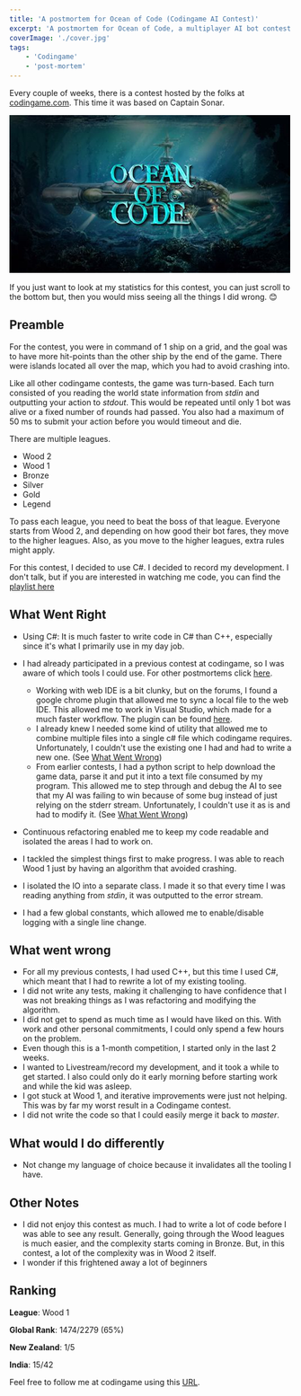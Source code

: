 ```yaml
---
title: 'A postmortem for Ocean of Code (Codingame AI Contest)'
excerpt: 'A postmortem for Ocean of Code, a multiplayer AI bot contest based on Captain Sonar held by codingame'
coverImage: './cover.jpg'
tags:
    - 'Codingame'
    - 'post-mortem'
---
```


Every couple of weeks, there is a contest hosted by the folks at [codingame.com](http://www.codingame.com). This time it was based on Captain Sonar.

![Ocean of Code](./cover.jpg)

If you just want to look at my statistics for this contest, you can just scroll to the bottom but, then you would miss seeing all the things I did wrong. 😊

## Preamble

For the contest, you were in command of 1 ship on a grid, and the goal was to have more hit-points than the other ship by the end of the game. There were islands located all over the map, which you had to avoid crashing into.

Like all other codingame contests, the game was turn-based. Each turn consisted of you reading the world state information from _stdin_ and outputting your action to _stdout_. This would be repeated until only 1 bot was alive or a fixed number of rounds had passed. You also had a maximum of 50 ms to submit your action before you would timeout and die.

There are multiple leagues.

-   Wood 2
-   Wood 1
-   Bronze
-   Silver
-   Gold
-   Legend

To pass each league, you need to beat the boss of that league. Everyone starts from Wood 2, and depending on how good their bot fares, they move to the higher leagues. Also, as you move to the higher leagues, extra rules might apply.

For this contest, I decided to use C#. I decided to record my development. I don't talk, but if you are interested in watching me code, you can find the [playlist here](https://www.youtube.com/playlist?list=PLyHMMEg7mqQ6BO8WfwwoYVHZX7WwhZhwp)

## What Went Right

-   Using C#: It is much faster to write code in C# than C++, especially since it's what I primarily use in my day job.
-   I had already participated in a previous contest at codingame, so I was aware of which tools I could use. For other postmortems click [here](/tags/codingame).

    -   Working with web IDE is a bit clunky, but on the forums, I found a google chrome plugin that allowed me to sync a local file to the web IDE. This allowed me to work in Visual Studio, which made for a much faster workflow. The plugin can be found [here](https://www.codingame.com/forum/t/codingame-sync-beta/614/65).
    -   I already knew I needed some kind of utility that allowed me to combine multiple files into a single c# file which codingame requires. Unfortunately, I couldn't use the existing one I had and had to write a new one. (See [What Went Wrong](#what-went-right))
    -   From earlier contests, I had a python script to help download the game data, parse it and put it into a text file consumed by my program. This allowed me to step through and debug the AI to see that my AI was failing to win because of some bug instead of just relying on the stderr stream. Unfortunately, I couldn't use it as is and had to modify it. (See [What Went Wrong](#what-went-right))

-   Continuous refactoring enabled me to keep my code readable and isolated the areas I had to work on.
-   I tackled the simplest things first to make progress. I was able to reach Wood 1 just by having an algorithm that avoided crashing.
-   I isolated the IO into a separate class. I made it so that every time I was reading anything from _stdin_, it was outputted to the error stream.
-   I had a few global constants, which allowed me to enable/disable logging with a single line change.

## What went wrong

-   For all my previous contests, I had used C++, but this time I used C#, which meant that I had to rewrite a lot of my existing tooling.
-   I did not write any tests, making it challenging to have confidence that I was not breaking things as I was refactoring and modifying the algorithm.
-   I did not get to spend as much time as I would have liked on this. With work and other personal commitments, I could only spend a few hours on the problem.
-   Even though this is a 1-month competition, I started only in the last 2 weeks.
-   I wanted to Livestream/record my development, and it took a while to get started. I also could only do it early morning before starting work and while the kid was asleep.
-   I got stuck at Wood 1, and iterative improvements were just not helping. This was by far my worst result in a Codingame contest.
-   I did not write the code so that I could easily merge it back to _master_.

## What would I do differently

-   Not change my language of choice because it invalidates all the tooling I have.

## Other Notes

-   I did not enjoy this contest as much. I had to write a lot of code before I was able to see any result. Generally, going through the Wood leagues is much easier, and the complexity starts coming in Bronze. But, in this contest, a lot of the complexity was in Wood 2 itself.
-   I wonder if this frightened away a lot of beginners

## Ranking

**League**: Wood 1

**Global Rank**: 1474/2279 (65%)

**New Zealand**: 1/5

**India**: 15/42

Feel free to follow me at codingame using this [URL](https://www.codingame.com/servlet/urlinvite?u=1506970).
